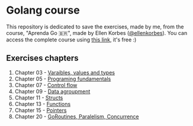 # Golang course

This repository is dedicated to save the exercises, made by me, from the course, "Aprenda Go 🇧🇷", made by Ellen Korbes ([@ellenkorbes](https://github.com/ellenkorbes)).
You can access the complete course using [this link](https://www.youtube.com/playlist?list=PLCKpcjBB_VlBsxJ9IseNxFllf-UFEXOdg), it's free :)

## Exercises chapters

1. Chapter 03 - [Varaibles, values and types](chap03)
1. Chapter 05 - [Programing fundamentals](chap05)
1. Chapter 07 - [Control flow](chap07)
1. Chapter 09 - [Data agroupment](chap09)
1. Chapter 11 - [Structs](chap11)
1. Chapter 13 - [Functions](chap13)
1. Chapter 15 - [Pointers](chap15)
1. Chapter 20 - [GoRoutines, Paralelism, Concurrence](chap20)
